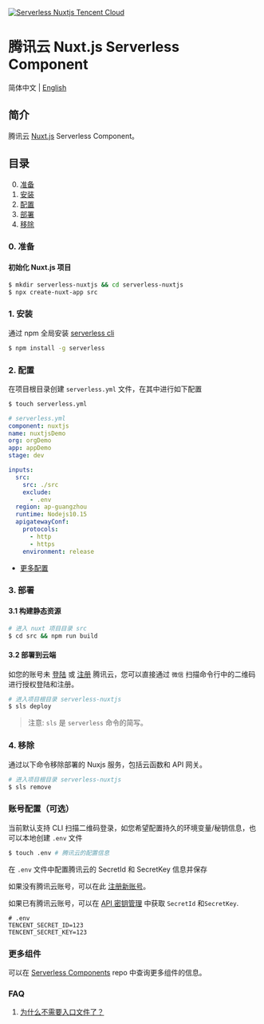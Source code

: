 [![Serverless Nuxtjs Tencent Cloud](https://img.serverlesscloud.cn/2020310/1583829094342-nuxt.js%20_%E9%95%BF.png)](http://serverless.com)

# 腾讯云 Nuxt.js Serverless Component

简体中文 | [English](https://github.com/serverless-components/tencent-nuxtjs/blob/v2/README.en.md)

## 简介

腾讯云 [Nuxt.js](https://github.com/nuxt/nuxt.js) Serverless Component。

## 目录

0. [准备](#0-准备)
1. [安装](#1-安装)
1. [配置](#2-配置)
1. [部署](#3-部署)
1. [移除](#4-移除)

### 0. 准备

#### 初始化 Nuxt.js 项目

```bash
$ mkdir serverless-nuxtjs && cd serverless-nuxtjs
$ npx create-nuxt-app src
```

### 1. 安装

通过 npm 全局安装 [serverless cli](https://github.com/serverless/serverless)

```bash
$ npm install -g serverless
```

### 2. 配置

在项目根目录创建 `serverless.yml` 文件，在其中进行如下配置

```bash
$ touch serverless.yml
```

```yml
# serverless.yml
component: nuxtjs
name: nuxtjsDemo
org: orgDemo
app: appDemo
stage: dev

inputs:
  src:
    src: ./src
    exclude:
      - .env
  region: ap-guangzhou
  runtime: Nodejs10.15
  apigatewayConf:
    protocols:
      - http
      - https
    environment: release
```

- [更多配置](https://github.com/serverless-components/tencent-nuxtjs/tree/v2/docs/configure.md)

### 3. 部署

#### 3.1 构建静态资源

```bash
# 进入 nuxt 项目目录 src
$ cd src && npm run build
```

#### 3.2 部署到云端

如您的账号未 [登陆](https://cloud.tencent.com/login) 或 [注册](https://cloud.tencent.com/register) 腾讯云，您可以直接通过 `微信` 扫描命令行中的二维码进行授权登陆和注册。

```bash
# 进入项目根目录 serverless-nuxtjs
$ sls deploy
```

> 注意: `sls` 是 `serverless` 命令的简写。

### 4. 移除

通过以下命令移除部署的 Nuxjs 服务，包括云函数和 API 网关。

```bash
# 进入项目根目录 serverless-nuxtjs
$ sls remove
```

### 账号配置（可选）

当前默认支持 CLI 扫描二维码登录，如您希望配置持久的环境变量/秘钥信息，也可以本地创建 `.env` 文件

```bash
$ touch .env # 腾讯云的配置信息
```

在 `.env` 文件中配置腾讯云的 SecretId 和 SecretKey 信息并保存

如果没有腾讯云账号，可以在此 [注册新账号](https://cloud.tencent.com/register)。

如果已有腾讯云账号，可以在 [API 密钥管理](https://console.cloud.tencent.com/cam/capi) 中获取 `SecretId` 和`SecretKey`.

```text
# .env
TENCENT_SECRET_ID=123
TENCENT_SECRET_KEY=123
```

### 更多组件

可以在 [Serverless Components](https://github.com/serverless/components) repo 中查询更多组件的信息。

### FAQ

1. [为什么不需要入口文件了？](https://github.com/serverless-components/tencent-nuxtjs/issues/1)
